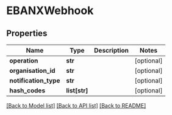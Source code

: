 # EBANXWebhook

## Properties
Name | Type | Description | Notes
------------ | ------------- | ------------- | -------------
**operation** | **str** |  | [optional] 
**organisation_id** | **str** |  | [optional] 
**notification_type** | **str** |  | [optional] 
**hash_codes** | **list[str]** |  | [optional] 

[[Back to Model list]](../README.md#documentation-for-models) [[Back to API list]](../README.md#documentation-for-api-endpoints) [[Back to README]](../README.md)


